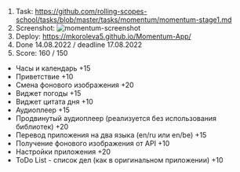 1. Task: https://github.com/rolling-scopes-school/tasks/blob/master/tasks/momentum/momentum-stage1.md
2. Screenshot:
![momentum-screenshot](https://user-images.githubusercontent.com/105849327/201539905-81016776-0786-4c2f-8bc0-1c37aacc3228.JPG)
3. Deploy: https://mkoroleva5.github.io/Momentum-App/
4. Done 14.08.2022 / deadline 17.08.2022
5. Score: 160 / 150
+ Часы и календарь +15
+ Приветствие +10
+ Смена фонового изображения +20
+ Виджет погоды +15
+ Виджет цитата дня +10
+ Аудиоплеер +15
+ Продвинутый аудиоплеер (реализуется без использования библиотек) +20
+ Перевод приложения на два языка (en/ru или en/be) +15
+ Получение фонового изображения от API +10
+ Настройки приложения +20
+ ToDo List - список дел (как в оригинальном приложении) +10
